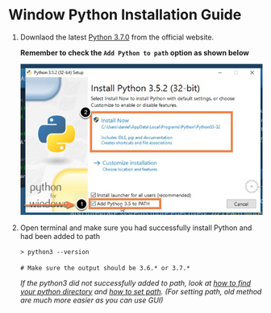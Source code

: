 # Window Python Installation Guide

1. Downlaod the latest [Python 3.7.0](https://www.python.org/ftp/python/3.7.0/python-3.7.0.exe) from the official website.

	**Remember to check the `Add Python to path` option as shown below**

	![window-installation](pictures/window-install.jpg)

2. Open terminal and make sure you had successfully install Python and had been added to path

	```
	> python3 --version

	# Make sure the output should be 3.6.* or 3.7.*
	```

	*If the python3 did not successfully added to path, look at [how to find your python directory](http://docs.python-guide.org/en/latest/starting/install3/win/) and [how to set path](https://superuser.com/a/949577/747852). (For setting path, old method are much more easier as you can use GUI)*
